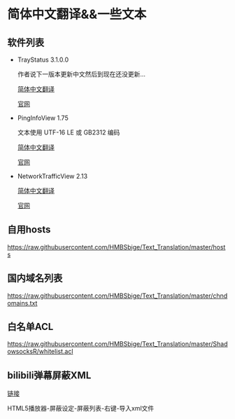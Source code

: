 # 简体中文翻译&&一些文本
## 软件列表
* TrayStatus 3.1.0.0

    作者说下一版本更新中文然后到现在还没更新...

    [简体中文翻译](TrayStatus/ZH-CN.lang)

    [官网](https://www.traystatus.com)

* PingInfoView 1.75

    文本使用 UTF-16 LE 或 GB2312 编码

    [简体中文翻译](NirSoft/PingInfoView_lng.ini)

    [官网](https://www.nirsoft.net/utils/multiple_ping_tool.html)

* NetworkTrafficView 2.13

    [简体中文翻译](NirSoft/NetworkTrafficView_lng.ini)

    [官网](https://www.nirsoft.net/utils/network_traffic_view.html)

## 自用hosts

https://raw.githubusercontent.com/HMBSbige/Text_Translation/master/hosts

## 国内域名列表

https://raw.githubusercontent.com/HMBSbige/Text_Translation/master/chndomains.txt

## 白名单ACL

https://raw.githubusercontent.com/HMBSbige/Text_Translation/master/ShadowsocksR/whitelist.acl

## bilibili弹幕屏蔽XML

[链接](https://raw.githubusercontent.com/HMBSbige/Text_Translation/master/tv.bilibili.player.xml)

HTML5播放器-屏蔽设定-屏蔽列表-右键-导入xml文件
